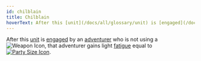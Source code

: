 ```yaml
---
id: chilblain
title: Chilblain
hoverText: After this [unit](/docs/all/glossary/unit) is [engaged](/docs/all/glossary/engage) by an [adventurer](/docs/all/glossary/adventurer) who is not using a Weapon type item, that adventurer gains light [fatigue](/docs/all/glossary/fatigue) equal to [party size](/docs/all/glossary/party-size).
---
```


After this [unit](/docs/all/glossary/unit) is [engaged](/docs/all/glossary/engage) by an [adventurer](/docs/all/glossary/adventurer) who is not using a <img src="/icons/weapon.svg" alt="Weapon Icon" class="icon-svg" />, that adventurer gains light [fatigue](/docs/all/glossary/fatigue) equal to [<img src="/icons/party-size.svg" alt="Party Size Icon" class="icon-svg" />](/docs/all/glossary/party-size).
